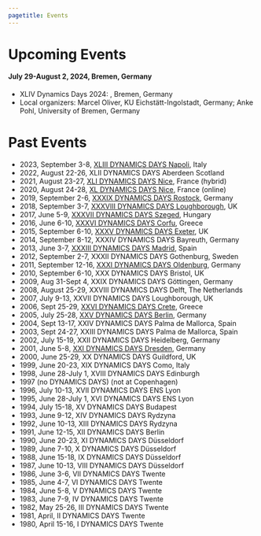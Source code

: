 ```yaml
---
pagetitle: Events
---
```


Upcoming Events
===============

#### July 29-August 2, 2024, Bremen, Germany

-    XLIV Dynamics Days 2024: , Bremen, Germany
-    Local organizers: Marcel Oliver, KU Eichstätt-Ingolstadt, Germany; Anke Pohl, University of Bremen, Germany

Past Events
===========

-    2023, September 3-8, [XLIII DYNAMICS DAYS Napoli](https://sites.google.com/view/dynamicsdayseurope2023), Italy
-    2022, August 22-26, XLII DYNAMICS DAYS Aberdeen Scotland 
-    2021, August 23-27, [XLI DYNAMICS DAYS Nice](https://dynamicsdays2021.univ-cotedazur.fr/), France (hybrid) 
-    2020, August 24-28, [XL DYNAMICS DAYS Nice](https://www.danieleavitabile.com/ddd2020/), France (online)
-    2019, September 2-6, [XXXIX DYNAMICS DAYS Rostock](https://dyndays.uni-rostock.de/), Germany 
-    2018, September 3-7, [XXXVIII DYNAMICS DAYS Loughborough](https://dynamicsday2018.lboro.ac.uk/), UK
-    2017, June 5-9, [XXXVII DYNAMICS DAYS Szeged](https://akcongress.com/ddays/), Hungary
-    2016, June 6-10, [XXXVI DYNAMICS DAYS Corfu](http://dynamicsdays2016.ntua.gr/), Greece 
-    2015, September 6-10, [XXXV DYNAMICS DAYS Exeter](https://emps.exeter.ac.uk/media/universityofexeter/emps/research/dynamicsdays/ddays_exeter_abstracts_2015c.pdf), UK
-    2014, September 8-12, XXXIV DYNAMICS DAYS Bayreuth, Germany
-    2013, June 3-7, [XXXIII DYNAMICS DAYS Madrid](http://www.complexity.es/dd2013/), Spain
-    2012, September 2-7, XXXII DYNAMICS DAYS Gothenburg, Sweden
-    2011, September 12-16, [XXXI DYNAMICS DAYS Oldenburg](http://www.dynamics-days-2011.uni-oldenburg.de/), Germany 
-    2010, September 6-10, XXX DYNAMICS DAYS Bristol, UK
-    2009, Aug 31-Sept 4, XXIX DYNAMICS DAYS Göttingen, Germany
-    2008, August 25-29, XXVIII DYNAMICS DAYS Delft, The Netherlands
-    2007, July 9-13, XXVII DYNAMICS DAYS Loughborough, UK
-    2006, Sept 25-29, [XXVI DYNAMICS DAYS Crete](http://ddays06.physics.uoc.gr/), Greece 
-    2005, July 25-28, [XXV DYNAMICS DAYS Berlin](https://www1.itp.tu-berlin.de/schoell/ddays05/), Germany
-    2004, Sept 13-17, XXIV DYNAMICS DAYS Palma de Mallorca, Spain
-    2003, Sept 24-27, XXIII DYNAMICS DAYS Palma de Mallorca, Spain
-    2002, July 15-19, XXII DYNAMICS DAYS Heidelberg, Germany
-    2001, June 5-8, [XXI DYNAMICS DAYS Dresden](https://www.pks.mpg.de/~ddd2001/main.html), Germany
-    2000, June 25-29, XX DYNAMICS DAYS Guildford, UK
-    1999, June 20-23, XIX DYNAMICS DAYS Como, Italy
-    1998, June 28-July 1, XVIII DYNAMICS DAYS Edinburgh
-    1997 (no DYNAMICS DAYS) (not at Copenhagen)
-    1996, July 10-13, XVII DYNAMICS DAYS ENS Lyon
-    1995, June 28-July 1, XVI DYNAMICS DAYS ENS Lyon
-    1994, July 15-18, XV DYNAMICS DAYS Budapest
-    1993, June 9-12, XIV DYNAMICS DAYS Rydzyna
-    1992, June 10-13, XIII DYNAMICS DAYS Rydzyna
-    1991, June 12-15, XII DYNAMICS DAYS Berlin
-    1990, June 20-23, XI DYNAMICS DAYS Düsseldorf
-    1989, June 7-10, X DYNAMICS DAYS Düsseldorf
-    1988, June 15-18, IX DYNAMICS DAYS Düsseldorf
-    1987, June 10-13, VIII DYNAMICS DAYS Düsseldorf
-    1986, June 3-6, VII DYNAMICS DAYS Twente
-    1985, June 4-7, VI DYNAMICS DAYS Twente
-    1984, June 5-8, V DYNAMICS DAYS Twente
-    1983, June 7-9, IV DYNAMICS DAYS Twente
-    1982, May 25-26, III DYNAMICS DAYS Twente
-    1981, April, II DYNAMICS DAYS Twente
-    1980, April 15-16, I DYNAMICS DAYS Twente